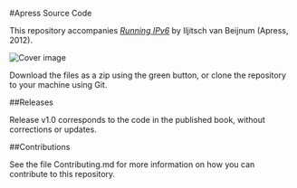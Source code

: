 #Apress Source Code

This repository accompanies [*Running IPv6*](http://www.apress.com/9781430243205) by Iljitsch van Beijnum (Apress, 2012).

![Cover image](9781430243205.jpg)

Download the files as a zip using the green button, or clone the repository to your machine using Git.

##Releases

Release v1.0 corresponds to the code in the published book, without corrections or updates.

##Contributions

See the file Contributing.md for more information on how you can contribute to this repository.
